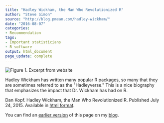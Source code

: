 ```yaml
---
title: "Hadley Wickham, the Man Who Revolutionized R"
author: "Steve Simon"
source: "http://blog.pmean.com/hadley-wickham/"
date: "2016-08-07"
categories:
- Recommendation
tags:
- Important statisticians
- R software
output: html_document
page_update: complete
---
```


![Figure 1. Excerpt from website](http://www.pmean.com/new-images/16/hadley-wickham01.png)

<div class="notes">

Hadley Wickham has written many popular R packages, so many that they are sometimes referred to as the "Hadleyverse." This is a nice biography that emphasizes the impact that Dr. Wickham has had on R.

Dan Kopf. Hadley Wickham, the Man Who Revolutionized R. Published July
24, 2015. Available in [html format][kopf1].

You can find an [earlier version][sim1] of this page on my [blog][sim2].

[sim1]: http://blog.pmean.com/hadley-wickham/
[sim2]: http://blog.pmean.com

[kopf1]: http://priceonomics.com/hadley-wickham-the-man-who-revolutionized-r/

</div>
